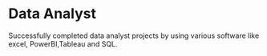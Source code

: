 # Data Analyst
Successfully completed data analyst projects by using various software like excel, PowerBI,Tableau and SQL.  
